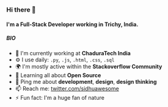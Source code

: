 ### Hi there 👋

#### I'm a Full-Stack Developer working in Trichy, India.

##### BIO

- 🏢 I'm currently working at **ChaduraTech India**
- ⚙️ I use daily: `.py`, `.js`, `.html`, `.css`, `.sql`
- 🌍 I'm mostly active within the **Stackoverflow Community**
- 🌱 Learning all about **Open Source**
- 💬 Ping me about **development**, **design**, **design thinking**
- 📫 Reach me: [twitter.com/sidhuawesome](https://twitter.com/sidhuawesome)
- ⚡️ Fun fact: I'm a huge fan of nature
